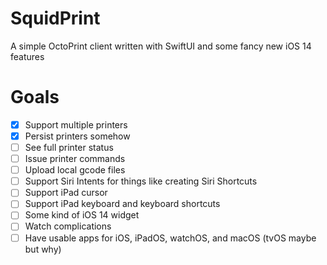 # SquidPrint
A simple OctoPrint client written with SwiftUI and some fancy new iOS 14 features

# Goals
- [X] Support multiple printers
- [X] Persist printers somehow
- [ ] See full printer status
- [ ] Issue printer commands
- [ ] Upload local gcode files
- [ ] Support Siri Intents for things like creating Siri Shortcuts
- [ ] Support iPad cursor
- [ ] Support iPad keyboard and keyboard shortcuts
- [ ] Some kind of iOS 14 widget
- [ ] Watch complications
- [ ] Have usable apps for iOS, iPadOS, watchOS, and macOS (tvOS maybe but why)

